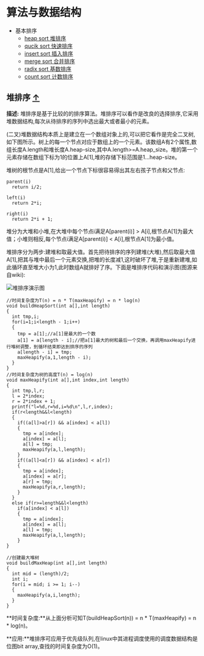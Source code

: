 # 算法与数据结构

* 基本排序
  * [heap sort 堆排序](#heap_sort) 
  * [qucik sort 快速排序](#heap_sort) 
  * [insert sort 插入排序](#heap_sort) 
  * [merge sort 合并排序](#heap_sort) 
  * [radix sort 基数排序](#heap_sort) 
  * [count sort 计数排序](#heap_sort) 


## <a name="heap_sort">堆排序</a> [&#8593;](#heap_sort)
**描述:** 堆排序是基于比较的的排序算法。堆排序可以看作是改良的选择排序,它采用堆数据结构,每次从待排序的序列中选出最大或者最小的元素。

(二叉)堆数据结构本质上是建立在一个数组对象上的,可以把它看作是完全二叉树,如下图所示。树上的每一个节点对应于数组上的一个元素。该数组A有2个属性,数组长度A.length和堆长度A.heap-size,其中A.length>=A.heap_size。堆的第一个元素存储在数组下标为1的位置上A[1],堆的存储下标范围是1...heap-size。

堆树的根节点是A[1],给出一个节点下标很容易得出其左右孩子节点和父节点:

```
parent(i)
  return i/2;

left(i)
  return 2*i;

right(i)
  return 2*i + 1;
```

堆分为大堆和小堆,在大堆中每个节点i满足A[parent(i)] > A[i],根节点A[1]为最大值；小堆则相反,每个节点i满足A[parent(i)] < A[i],根节点A[1]为最小值。

堆排序分为两步:建堆和取最大值。首先把待排序的序列建堆(大堆),然后取最大值A[1],把其与堆中最后一个元素交换,把堆的长度减1,这时破坏了堆,于是重新建堆,如此循环直至堆大小为1,此时数组A就排好了序。下面是堆排序代码和演示图(图源来自wiki):

![堆排序演示图](http://upload.wikimedia.org/wikipedia/commons/4/4d/Heapsort-example.gif)

```
//时间复杂度为T(n) = n * T(maxHeapify) = n * log(n)
void buildHeapSort(int a[],int length) 
{
  int tmp,i; 
  for(i=1;i<length - 1;i++)
  {
    tmp = a[1];//a[1]是最大的一个数
    a[1] = a[length - i];//把a[1]最大的树和最后一个交换，再调用maxHeapify进行堆树调整，到循环结束即达到排序的序列
    a[length - i] = tmp;
    maxHeapify(a,1,length - i);
  }
}
//时间复杂度为树的高度T(n) = log(n)
void maxHeapify(int a[],int index,int length)
{
  int tmp,l,r;
  l = 2*index;
  r = 2*index + 1;
  printf("l=%d,r=%d,i=%d\n",l,r,index);
  if(r<length&&l<length)
  {
    if((a[l]>a[r]) && a[index] < a[l])
    {
      tmp = a[index];
      a[index] = a[l];
      a[l] = tmp;
      maxHeapify(a,l,length);
    }
    if((a[l]<a[r]) && a[index] < a[r])
    {
      tmp = a[index];
      a[index] = a[r];
      a[r] = tmp;
      maxHeapify(a,r,length);
    }
  }
  else if(r>=length&&l<length)
    if(a[index] < a[l])
    {
      tmp = a[index];
      a[index] = a[l];
      a[l] = tmp;
      maxHeapify(a,l,length);
    }
}

//创建最大堆树
void buildMaxHeap(int a[],int length)
{
  int mid = (length)/2;
  int i;
  for(i = mid; i >= 1; i--)
  {
    maxHeapify(a,i,length);
  }
}
```

**时间复杂度:**从上面分析可知T(buildHeapSort(n)) = n * T(maxHeapify) = n * log(n)。

**应用:**堆排序可应用于优先级队列,在linux中其进程调度使用的调度数据结构是位图bit array,查找的时间复杂度为O(1)。
